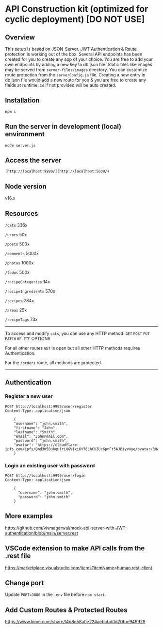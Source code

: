 # API Construction kit (optimized for cyclic deployment) [DO NOT USE]

## Overview
This setup is based on JSON-Server. JWT Authentication & Route protection is working out of the box. Several API endpoints has been created for you to create any app of your choice. You are free to add your own endpoints by adding a new key to db.json file. Static files like images may be served from `server-files/images` directory. You can customize route protection from the `serverConfig.js` file. Creating a new entry in db.json file would add a new route for you & you are free to create any fields at runtime. `Id` if not provided will be auto created.

## Installation
```
npm i
```

## Run the server in development (local) environment
```
node server.js
```

## Access the server
```
[http://localhost:9999/](http://localhost:5000/)
```

## Node version
v16.x

## Resources
`/cats` 336x

`/users` 50x

`/posts` 500x

`/comments` 5000x

`/photos` 1000x

`/todos` 500x

`/recipeCategories` 14x

`/recipeIngredients` 570x

`/recipes` 284x

`/areas` 25x

`/recipeTags` 73x

<hr>

To access and modify `cats`, you can use any HTTP method:
`GET` `POST` `PUT` `PATCH` `DELETE` OPTIONS

For all other routes `GET` is open but all other HTTP methods requires Authentication.

For the `/orders` route, all methods are protected.

<hr>

## Authentication
### Register a new user 
```
POST http://localhost:9999/user/register
Content-Type: application/json

    {
    "username": "john.smith",
    "firstname": "John",
    "lastname": "Smith",
    "email": "John@mail.com",
    "password": "john.smith",
    "avatar": "https://cloudflare-ipfs.com/ipfs/Qmd3W5DuhgHirLHGVixi6V76LhCkZUz6pnFt5AJBiyvHye/avatar/304.jpg"
    }
```    

### Login an existing user with password
```
POST http://localhost:9999/user/login
Content-Type: application/json

    {
      "username": "john.smith",
      "password": "john.smith"
    }
```

###

## More examples
https://github.com/vivmagarwal/mock-api-server-with-JWT-authentication/blob/main/server.rest

## VSCode extension to make API calls from the .rest file
https://marketplace.visualstudio.com/items?itemName=humao.rest-client 

## Change port
Update `PORT=3000` in the `.env` file before `npm start`.

## Add Custom Routes & Protected Routes
https://www.loom.com/share/f4d8c58a0e224aebbbd0d20fbe946928
